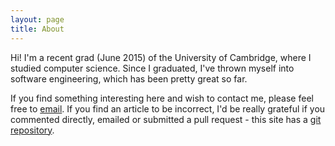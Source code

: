 ```yaml
---
layout: page
title: About
---
```


Hi! I'm a recent grad (June 2015) of the University of Cambridge, where I studied computer science. Since I graduated, I've thrown myself into software engineering, which has been pretty great so far. 

If you find something interesting here and wish to contact me, please feel free to [email](mailto:j.baker@outlook.com). If you find an article to be incorrect, I'd be really grateful if you commented directly, emailed or submitted a pull request - this site has a [git repository](https://www.github.com/j-baker/j-baker.github.io).
